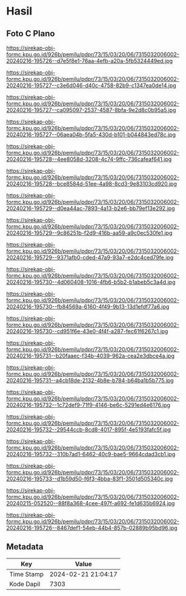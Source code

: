 # Hasil

## Foto C Plano

https://sirekap-obj-formc.kpu.go.id/926b/pemilu/pdpr/73/15/03/20/06/7315032006002-20240216-195726--d7e5f8e1-76aa-4efb-a20a-5fb5324449ed.jpg

https://sirekap-obj-formc.kpu.go.id/926b/pemilu/pdpr/73/15/03/20/06/7315032006002-20240216-195727--c3e6d046-d40c-4758-82b9-c1347ea0de14.jpg

https://sirekap-obj-formc.kpu.go.id/926b/pemilu/pdpr/73/15/03/20/06/7315032006002-20240216-195727--ca095097-2537-4587-8bfa-9e2d8c0b95a5.jpg

https://sirekap-obj-formc.kpu.go.id/926b/pemilu/pdpr/73/15/03/20/06/7315032006002-20240216-195727--06aea04b-5fa5-430d-b101-b044843ed78c.jpg

https://sirekap-obj-formc.kpu.go.id/926b/pemilu/pdpr/73/15/03/20/06/7315032006002-20240216-195728--4ee8058d-3208-4c74-9ffc-736cafeaf641.jpg

https://sirekap-obj-formc.kpu.go.id/926b/pemilu/pdpr/73/15/03/20/06/7315032006002-20240216-195728--bce8584d-51ee-4a98-8cd3-9e83103cd920.jpg

https://sirekap-obj-formc.kpu.go.id/926b/pemilu/pdpr/73/15/03/20/06/7315032006002-20240216-195729--d0ea44ac-7893-4a13-b2e6-bb79ef13e292.jpg

https://sirekap-obj-formc.kpu.go.id/926b/pemilu/pdpr/73/15/03/20/06/7315032006002-20240216-195729--9c86251b-f2d9-416b-aa59-a9c0ec530fe1.jpg

https://sirekap-obj-formc.kpu.go.id/926b/pemilu/pdpr/73/15/03/20/06/7315032006002-20240216-195729--9371afb0-cded-47a9-93a7-e2dc4ced79fe.jpg

https://sirekap-obj-formc.kpu.go.id/926b/pemilu/pdpr/73/15/03/20/06/7315032006002-20240216-195730--4d060408-1016-4fb6-b5b2-b1abeb5c3a4d.jpg

https://sirekap-obj-formc.kpu.go.id/926b/pemilu/pdpr/73/15/03/20/06/7315032006002-20240216-195730--fb84569a-6160-4f49-9b13-13d1efdf77a6.jpg

https://sirekap-obj-formc.kpu.go.id/926b/pemilu/pdpr/73/15/03/20/06/7315032006002-20240216-195730--cd951f6e-43e0-4f4f-a287-fec61f6267c1.jpg

https://sirekap-obj-formc.kpu.go.id/926b/pemilu/pdpr/73/15/03/20/06/7315032006002-20240216-195731--b20faaec-f34b-4039-962a-cea2e3dbce4a.jpg

https://sirekap-obj-formc.kpu.go.id/926b/pemilu/pdpr/73/15/03/20/06/7315032006002-20240216-195731--a4cb18de-2132-4b8e-b784-b64ba1b5b775.jpg

https://sirekap-obj-formc.kpu.go.id/926b/pemilu/pdpr/73/15/03/20/06/7315032006002-20240216-195732--1c72def9-71f9-4146-be6c-5291ed4e6176.jpg

https://sirekap-obj-formc.kpu.go.id/926b/pemilu/pdpr/73/15/03/20/06/7315032006002-20240216-195732--29544ccb-8cd8-4017-895f-4e5193fafc5f.jpg

https://sirekap-obj-formc.kpu.go.id/926b/pemilu/pdpr/73/15/03/20/06/7315032006002-20240216-195732--310b7ad1-6462-40c9-bae5-9664cdad3cb1.jpg

https://sirekap-obj-formc.kpu.go.id/926b/pemilu/pdpr/73/15/03/20/06/7315032006002-20240216-195733--d1b59d50-f6f3-4bba-83f1-3501d505340c.jpg

https://sirekap-obj-formc.kpu.go.id/926b/pemilu/pdpr/73/15/03/20/06/7315032006002-20240215-052520--88f8a368-4cee-497f-a692-fe1d635b6924.jpg

https://sirekap-obj-formc.kpu.go.id/926b/pemilu/pdpr/73/15/03/20/06/7315032006002-20240216-195726--8467def1-54eb-44b4-857b-02889b95bd96.jpg


## Metadata

| Key        | Value               |
| ---------- | ------------------- |
| Time Stamp | 2024-02-21 21:04:17 |
| Kode Dapil | 7303                |



